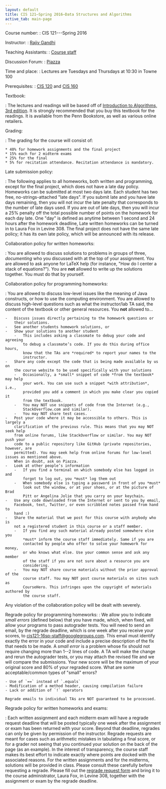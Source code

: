```yaml
---
layout: default
title: CIS 121—Spring 2016—Data Structures and Algorithms
active_tab: main-page
---
```


Course number:
: CIS 121---Spring 2016

Instructor:
: [Rajiv Gandhi](mailto:rajivg100@gmail.com)

Teaching Assistants:
: [Course staff](staff.html)

Discussion Forum:
: [Piazza](https://piazza.com/upenn/spring2016/cis121/)

Time and place:
: Lectures are Tuesdays and Thursdays at 10:30 in Towne 100

Prerequisites:
: [CIS 120](http://www.seas.upenn.edu/~cis120/) and [CIS 160](http://www.thepigeonholeprinciple.com)

Textbook:

: The lectures and readings will be based off of
[Introduction to Algorithms, 3rd edition](http://www.amazon.com/Introduction-Algorithms-3rd-Thomas-Cormen/dp/0262033844/).
It is strongly recommended that you buy this textbook for the readings. It is available from the Penn Bookstore, as well as various online retailers.

Grading:

: The grading for the course will consist of:

    * 40% for homework assignments and the final project
    * 15% each for 2 midterm exams
    * 25% for the final
    * 5% for recitation attendance. Recitation attendance is mandatory.

Late submission policy:

: The following applies to all homeworks, both written and programming, except
for the final project, which does not have a late day policy. Homeworks can be
submitted at most two days late. Each student has two free, no-strings-attached
"late days". If you submit late and you have late days remaining, then you will
not incur the late penalty that corresponds to the number of late days used. If
you are out of late days, then you will incur a 25% penalty off the total
possible number of points on the homework for each day late. One "day" is
defined as anytime between 1 second and 24 hours after the homework deadline,
Late written homeworks can be turned in to Laura Fox in Levine 308. The final
project does not have the same late policy; it has its own late policy, which
will be announced with its release.

Collaboration policy for written homeworks:

: You are allowed to discuss solutions to problems in groups of three,
*documenting* who you discussed with at the top of your assignment. You are
allowed to ask anyone for LaTeX help (for instance, "How do I center a stack of
equations?"). You are **not** allowed to write up the solutions together. You
must do that by yourself.

Collaboration policy for programming homeworks:

: You are allowed to discuss low-level issues like the meaning of Java
constructs, or how to use the computing environment. You are allowed to discuss
high-level questions such as what the instructor/lab TA said, the content of the
textbook or other general resources. You **not** allowed to...

    -   Discuss issues directly pertaining to the homework questions or
        their solutions.
    -   See another students homework solutions, or
    -   Show your solutions to another student
        -   This includes asking a classmate to debug your code and agreeing
            to debug a classmate’s code. If you do this during office hours,
            know that the TAs are *required* to report your names to the
            instructor.
    -   Share any code except the code that is being made available by us on
        the course website to be used specifically with your solutions
        -   Occasionally, a *small* snippet of code *from the textbook* may help
            your work. You can use such a snippet *with attribution*, i.e.,
            provided you add a comment in which you make clear you copied it
            from the textbook.
        -   You may NOT use snippets of code from the Internet (e.g.,
            StackOverflow.com and similar).
        -   You may NOT share test cases.
    -   Post your code where it may be accessible to others. This is largely a
        clarification of the previous rule. This means that you may NOT seek help
        from online forums, like StackOverflow or similar. You may NOT push your
        code to a public repository like GitHub (private repositories, however, are
        permitted). You may seek help from online forums for low-level issues as mentioned above. 
        When in doubt, ask on Piazza.
    -   Look at other people’s information
        -   If you find a terminal on which somebody else has logged in and
            forgot to log out, you *must* log them out
        -   When somebody else is typing a password in front of you *must*
            look out the window, or at your shoes, or at the picture of Brad
            Pitt or Angelina Jolie that you carry on your keychain.
    -   Use any code downloaded from the Internet or sent to you by email,
        Facebook, text, Twitter, or even scribbled notes passed from hand to
        hand :)
    -   Share the material that we post for this course with anybody who is
        not a registered student in this course or a staff member.
        -   If you find any such material already posted somewhere else you
            *must* inform the course staff immediately. Same if you are
            contacted by people who offer to solve your homework for money,
            or who knows what else. Use your common sense and ask any member
            of the staff if you are not sure about a resource you are
            considering.
        -   You may NOT share course materials without the prior approval of the
            course staff. You may NOT post course materials on sites such as
            CourseHero. This infringes upon the copyright of materials authored by
            the course staff.

Any violation of the collaboration policy will be dealt with severely.

Regrade policy for programming homeworks:
: We allow you to indicate *small errors* (defined below) that you have made,
    which, when fixed, will allow your programs to pass autograder tests. You
    will need to send an email, by the regrade deadline, which is one week after
    you receive your scores, to
    [cis121-16sp-staff@googlegroups.com](mailto:cis121-16sp-staff@googlegroups.com).
    This email must identify exactly the error in your code and include a
    precise description of the fix that needs to be made. A *small error* is a
    problem whose fix should not require changing more than 1--2 lines of code.
    A TA will make the change and rerun the autograder tests, or you may attach the 
    revised file and we will compare the submissions. Your new score
    will be the maximum of your original score and 80% of your regraded score.
    What are some acceptable/common types of "small" errors?

    - Use of `==` instead of `.equals`
    - Modification of a method header, causing compilation failure
    - Lack or addition of `!` operators

    Regrade emails to individual TAs are NOT guaranteed to be processed.


Regrade policy for written homeworks and exams:

: Each written assignment and each midterm exam will have a regrade request
deadline that will be posted typically one week after the assignment or exam has
been returned with your score. Beyond that deadline, regrades can only be given
by permission of the instructor. Regrade requests are meant for cases such as
arithmetic mistakes in tabulating a final score, or for a grader not seeing that
you continued your solution on the back of the page (as an example). In the
interest of transparency, the course staff makes its best effort to indicate
exactly where points are docked with the associated reasons. For the written
assignments and for the midterms, solutions will be provided in class. Please
consult these carefully before requesting a regrade. Please fill out the
[regrade request form](content/hws/regrade_request_16sp.pdf) and bring it to the
course administrator, Laura Fox, in Levine 308, together with the assignment or
exam by the regrade deadline.
